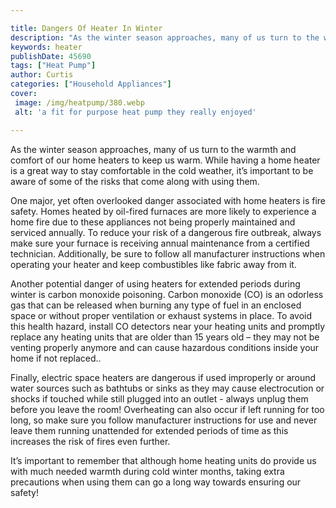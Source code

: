```yaml
---

title: Dangers Of Heater In Winter
description: "As the winter season approaches, many of us turn to the warmth and comfort of our home heaters to keep us warm. While having a hom...read now to learn more"
keywords: heater
publishDate: 45690
tags: ["Heat Pump"]
author: Curtis
categories: ["Household Appliances"]
cover: 
 image: /img/heatpump/380.webp
 alt: 'a fit for purpose heat pump they really enjoyed'

---
```


As the winter season approaches, many of us turn to the warmth and comfort of our home heaters to keep us warm. While having a home heater is a great way to stay comfortable in the cold weather, it’s important to be aware of some of the risks that come along with using them.

One major, yet often overlooked danger associated with home heaters is fire safety. Homes heated by oil-fired furnaces are more likely to experience a home fire due to these appliances not being properly maintained and serviced annually. To reduce your risk of a dangerous fire outbreak, always make sure your furnace is receiving annual maintenance from a certified technician. Additionally, be sure to follow all manufacturer instructions when operating your heater and keep combustibles like fabric away from it. 

Another potential danger of using heaters for extended periods during winter is carbon monoxide poisoning. Carbon monoxide (CO) is an odorless gas that can be released when burning any type of fuel in an enclosed space or without proper ventilation or exhaust systems in place. To avoid this health hazard, install CO detectors near your heating units and promptly replace any heating units that are older than 15 years old – they may not be venting properly anymore and can cause hazardous conditions inside your home if not replaced.. 

Finally, electric space heaters are dangerous if used improperly or around water sources such as bathtubs or sinks as they may cause electrocution or shocks if touched while still plugged into an outlet - always unplug them before you leave the room! Overheating can also occur if left running for too long, so make sure you follow manufacturer instructions for use and never leave them running unattended for extended periods of time as this increases the risk of fires even further. 

It’s important to remember that although home heating units do provide us with much needed warmth during cold winter months, taking extra precautions when using them can go a long way towards ensuring our safety!
